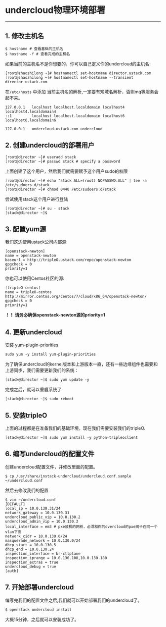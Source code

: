 # undercloud物理环境部署

---
## 1. 修改主机名
```
$ hostname # 查看基础的主机名
$ hostname -f # 查看完成的主机名
```
如果当前的主机名不是你想要的，你可以自己定义你的undercloud的主机名:

```
[root@zhaozhilong ~]# hostnamectl set-hostname director.ustack.com
[root@zhaozhilong ~]# hostnamectl set-hostname --transient director.ustack.com
```

在`/etc/hosts` 中添加 当前主机名的解析,一定要有短域名解析，否则mq等服务会起不来。
```
127.0.0.1   localhost localhost.localdomain localhost4 localhost4.localdomain4
::1         localhost localhost.localdomain localhost6 localhost6.localdomain6

127.0.0.1   undercloud.ustack.com undercloud 
```


## 2. 创建undercloud的部署用户

```
[root@director ~]# useradd stack
[root@director ~]# passwd stack # specify a password
```
上面创建了这个用户，然后我们就需要赋予这个用户sudo的权限
```
[root@director ~]# echo "stack ALL=(root) NOPASSWD:ALL" | tee -a /etc/sudoers.d/stack
[root@director ~]# chmod 0440 /etc/sudoers.d/stack
```
尝试使用stack这个用户进行登陆
```
[root@director ~]# su - stack
[stack@director ~]$
```

## 3. 配置yum源

我们这边使用ustack公司内部源:
```
[openstack-newton]
name = openstack-newton
baseurl = http://tripleO.ustack.com/repo/openstack-newton
gpgcheck = 0
priority=1
```
你也可以使用Centos社区的源:
```
[tripleO-centos]
name = tripleO-centos
http://mirror.centos.org/centos/7/cloud/x86_64/openstack-newton/
gpgcheck = 0
priority=1
```

**！！ 请务必确保openstack-newton源的priority=1**



## 4. 更新undercloud
安装 yum-plugin-priorities
```
sudo yum -y install yum-plugin-priorities
```

为了确保undercloud的kernel版本和上游版本一直，还有一些边缘组件也需要和上游同步，我们需要更新我们的系统：
```
[stack@director ~]$ sudo yum update -y
```
完成之后，就可以重启系统了
```
[stack@director ~]$ sudo reboot
```

## 5. 安装tripleO
上面的过程都是在准备我们的基础环境，现在我们需要安装我们的tripleO.
```
[stack@director ~]$ sudo yum install -y python-tripleoclient
```


## 6. 编写undercloud的配置文件
创建undercloud配置文件，并修改里面的配置。

```
$ cp /usr/share/instack-undercloud/undercloud.conf.sample ~/undercloud.conf
```

然后去修改我们的配置

```
$ vim ~/undercloud.conf
[DEFAULT]
local_ip = 10.0.130.31/24
network_gateway = 10.0.130.31
undercloud_public_vip = 10.0.130.2
undercloud_admin_vip = 10.0.130.3
local_interface = em3 # pxe装机的网桥，必须和你的overcloud的pxe网卡在同一个vlan下面
network_cidr = 10.0.130.0/24
masquerade_network = 10.0.130.0/24
dhcp_start = 10.0.130.5
dhcp_end = 10.0.130.24
inspection_interface = br-ctlplane
inspection_iprange = 10.0.130.100,10.0.130.180
inspection_extras = true
undercloud_debug = true
[auth]
```

## 7. 开始部署undercloud
编写完我们的配置文件之后,我们就可以开始部署我们的undercloud了。
```
$ openstack undercloud install
```
大概15分钟，之后就可以安装成功了。




